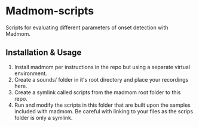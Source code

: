# Madmom-scripts

Scripts for evaluating different parameters of onset detection with Madmom. 

## Installation & Usage

1. Install madmom per instructions in the repo but using a separate virtual environment.
2. Create a sounds/ folder in it's root directory and place your recordings here. 
3. Create a symlink called scripts from the madmom root folder to this repo. 
4. Run and modify the scripts in this folder that are built upon the samples included with madmom. Be careful with linking to your files as the scrips folder is only a symlink. 